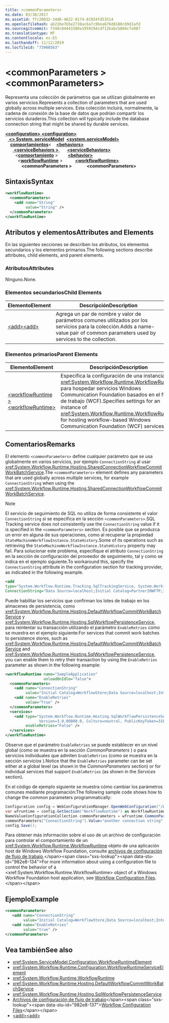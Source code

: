 ```yaml
---
title: <commonParameters>
ms.date: 03/30/2017
ms.assetid: ffc20832-34d6-4622-8174-81924fd53514
ms.openlocfilehash: ab21be7b5e2738ac6a7c9bea676d8180c69d1afd
ms.sourcegitcommit: f348c84443380a1959294cdf12babcb804cfa987
ms.translationtype: MT
ms.contentlocale: es-ES
ms.lasthandoff: 11/12/2019
ms.locfileid: "73968563"
---
```

# <a name="commonparameters"></a><span data-ttu-id="982e8-101">\<commonParameters ></span><span class="sxs-lookup"><span data-stu-id="982e8-101">\<commonParameters></span></span>
<span data-ttu-id="982e8-102">Representa una colección de parámetros que se utilizan globalmente en varios servicios.</span><span class="sxs-lookup"><span data-stu-id="982e8-102">Represents a collection of parameters that are used globally across multiple services.</span></span> <span data-ttu-id="982e8-103">Esta colección incluirá, normalmente, la cadena de conexión de la base de datos que podrían compartir los servicios duraderos.</span><span class="sxs-lookup"><span data-stu-id="982e8-103">This collection will typically include the database connection string that might be shared by durable services.</span></span>  
  
<span data-ttu-id="982e8-104">[ **\<configuration>** ](../configuration-element.md)</span><span class="sxs-lookup"><span data-stu-id="982e8-104">[**\<configuration>**](../configuration-element.md)</span></span>\
<span data-ttu-id="982e8-105">&nbsp;&nbsp;[ **\<> System. serviceModel**](system-servicemodel.md)</span><span class="sxs-lookup"><span data-stu-id="982e8-105">&nbsp;&nbsp;[**\<system.serviceModel>**](system-servicemodel.md)</span></span>\
<span data-ttu-id="982e8-106">&nbsp;&nbsp;&nbsp;&nbsp;[**comportamientos**](behaviors.md)\<</span><span class="sxs-lookup"><span data-stu-id="982e8-106">&nbsp;&nbsp;&nbsp;&nbsp;[**\<behaviors>**](behaviors.md)</span></span>\
<span data-ttu-id="982e8-107">&nbsp;&nbsp;&nbsp;&nbsp;&nbsp;&nbsp;[ **\<serviceBehaviors >** ](servicebehaviors.md)</span><span class="sxs-lookup"><span data-stu-id="982e8-107">&nbsp;&nbsp;&nbsp;&nbsp;&nbsp;&nbsp;[**\<serviceBehaviors>**](servicebehaviors.md)</span></span>\
<span data-ttu-id="982e8-108">&nbsp;&nbsp;&nbsp;&nbsp;&nbsp;&nbsp;&nbsp;&nbsp;\<[**comportamiento**](behavior-of-servicebehaviors.md) ></span><span class="sxs-lookup"><span data-stu-id="982e8-108">&nbsp;&nbsp;&nbsp;&nbsp;&nbsp;&nbsp;&nbsp;&nbsp;[**\<behavior>**](behavior-of-servicebehaviors.md)</span></span>\
<span data-ttu-id="982e8-109">&nbsp;&nbsp;&nbsp;&nbsp;&nbsp;&nbsp;&nbsp;&nbsp;&nbsp;&nbsp;\<[**workflowRuntime**](workflowruntime.md) ></span><span class="sxs-lookup"><span data-stu-id="982e8-109">&nbsp;&nbsp;&nbsp;&nbsp;&nbsp;&nbsp;&nbsp;&nbsp;&nbsp;&nbsp;[**\<workflowRuntime>**](workflowruntime.md)</span></span>\
<span data-ttu-id="982e8-110">&nbsp;&nbsp;&nbsp;&nbsp;&nbsp;&nbsp;&nbsp;&nbsp;&nbsp;&nbsp;&nbsp;&nbsp; **\<commonParameters >**</span><span class="sxs-lookup"><span data-stu-id="982e8-110">&nbsp;&nbsp;&nbsp;&nbsp;&nbsp;&nbsp;&nbsp;&nbsp;&nbsp;&nbsp;&nbsp;&nbsp;**\<commonParameters>**</span></span>  
  
## <a name="syntax"></a><span data-ttu-id="982e8-111">Sintaxis</span><span class="sxs-lookup"><span data-stu-id="982e8-111">Syntax</span></span>  
  
```xml  
<workflowRuntime>
  <commonParameters>
    <add name="String"
         value="String" />
  </commonParameters>
</workflowRuntime>
```  
  
## <a name="attributes-and-elements"></a><span data-ttu-id="982e8-112">Atributos y elementos</span><span class="sxs-lookup"><span data-stu-id="982e8-112">Attributes and Elements</span></span>  
 <span data-ttu-id="982e8-113">En las siguientes secciones se describen los atributos, los elementos secundarios y los elementos primarios.</span><span class="sxs-lookup"><span data-stu-id="982e8-113">The following sections describe attributes, child elements, and parent elements.</span></span>  
  
### <a name="attributes"></a><span data-ttu-id="982e8-114">Atributos</span><span class="sxs-lookup"><span data-stu-id="982e8-114">Attributes</span></span>  
 <span data-ttu-id="982e8-115">Ninguno.</span><span class="sxs-lookup"><span data-stu-id="982e8-115">None.</span></span>  
  
### <a name="child-elements"></a><span data-ttu-id="982e8-116">Elementos secundarios</span><span class="sxs-lookup"><span data-stu-id="982e8-116">Child Elements</span></span>  
  
|<span data-ttu-id="982e8-117">Elemento</span><span class="sxs-lookup"><span data-stu-id="982e8-117">Element</span></span>|<span data-ttu-id="982e8-118">Descripción</span><span class="sxs-lookup"><span data-stu-id="982e8-118">Description</span></span>|  
|-------------|-----------------|  
|[<span data-ttu-id="982e8-119">\<add></span><span class="sxs-lookup"><span data-stu-id="982e8-119">\<add></span></span>](add-of-commonparameters.md)|<span data-ttu-id="982e8-120">Agrega un par de nombre y valor de parámetros comunes utilizados por los servicios para la colección.</span><span class="sxs-lookup"><span data-stu-id="982e8-120">Adds a name-value pair of common parameters used by services to the collection.</span></span>|  
  
### <a name="parent-elements"></a><span data-ttu-id="982e8-121">Elementos primarios</span><span class="sxs-lookup"><span data-stu-id="982e8-121">Parent Elements</span></span>  
  
|<span data-ttu-id="982e8-122">Elemento</span><span class="sxs-lookup"><span data-stu-id="982e8-122">Element</span></span>|<span data-ttu-id="982e8-123">Descripción</span><span class="sxs-lookup"><span data-stu-id="982e8-123">Description</span></span>|  
|-------------|-----------------|  
|[<span data-ttu-id="982e8-124">\<workflowRuntime ></span><span class="sxs-lookup"><span data-stu-id="982e8-124">\<workflowRuntime></span></span>](workflowruntime.md)|<span data-ttu-id="982e8-125">Especifica la configuración de una instancia de <xref:System.Workflow.Runtime.WorkflowRuntime> para hospedar servicios Windows Communication Foundation basados en el flujo de trabajo (WCF).</span><span class="sxs-lookup"><span data-stu-id="982e8-125">Specifies settings for an instance of <xref:System.Workflow.Runtime.WorkflowRuntime> for hosting workflow-based Windows Communication Foundation (WCF) services.</span></span>|  
  
## <a name="remarks"></a><span data-ttu-id="982e8-126">Comentarios</span><span class="sxs-lookup"><span data-stu-id="982e8-126">Remarks</span></span>  
 <span data-ttu-id="982e8-127">El elemento `<commonParameters>` define cualquier parámetro que se usa globalmente en varios servicios, por ejemplo `ConnectionString` al usar <xref:System.Workflow.Runtime.Hosting.SharedConnectionWorkflowCommitWorkBatchService>.</span><span class="sxs-lookup"><span data-stu-id="982e8-127">The `<commonParameters>` element defines any parameters that are used globally across multiple services, for example `ConnectionString` when using the <xref:System.Workflow.Runtime.Hosting.SharedConnectionWorkflowCommitWorkBatchService>.</span></span>  
  
> [!NOTE]
> <span data-ttu-id="982e8-128">El servicio de seguimiento de SQL no utiliza de forma consistente el valor `ConnectionString` si se especifica en la sección `<commonParameters>`.</span><span class="sxs-lookup"><span data-stu-id="982e8-128">SQL Tracking service does not consistently use the `ConnectionString` value if it is specified in the `<commonParameters>` section.</span></span> <span data-ttu-id="982e8-129">Es posible que se produzca un error en alguna de sus operaciones, como al recuperar la propiedad `StateMachineWorkflowInstance.StateHistory`.</span><span class="sxs-lookup"><span data-stu-id="982e8-129">Some of its operations such as retrieving the `StateMachineWorkflowInstance.StateHistory` property may fail.</span></span> <span data-ttu-id="982e8-130">Para solucionar este problema, especifique el atributo `ConnectionString` en la sección de configuración del proveedor de seguimiento, tal y como se indica en el ejemplo siguiente.</span><span class="sxs-lookup"><span data-stu-id="982e8-130">To workaround this, specify the `ConnectionString` attribute in the configuration section for tracking provider, as indicated in the following example.</span></span>  

```xml  
<add
type="System.Workflow.Runtime.Tracking.SqlTrackingService, System.Workflow.Runtime, Version=3.0.00000.0, Culture=neutral, PublicKeyToken=31bf3856ad364e35" 
ConnectionString="Data Source=localhost;Initial Catalog=Partner20WFTP;Integrated Security=True;" />
```  
  
 <span data-ttu-id="982e8-131">Puede habilitar los servicios que confirman los lotes de trabajo en los almacenes de persistencia, como <xref:System.Workflow.Runtime.Hosting.DefaultWorkflowCommitWorkBatchService> y <xref:System.Workflow.Runtime.Hosting.SqlWorkflowPersistenceService>, para reintentar su transacción utilizando el parámetro `EnableRetries` como se muestra en el ejemplo siguiente:</span><span class="sxs-lookup"><span data-stu-id="982e8-131">For services that commit work batches to persistence stores, such as <xref:System.Workflow.Runtime.Hosting.DefaultWorkflowCommitWorkBatchService> and <xref:System.Workflow.Runtime.Hosting.SqlWorkflowPersistenceService>, you can enable them to retry their transaction by using the `EnableRetries` parameter as shown in the following example:</span></span>  
  
```xml  
<workflowRuntime name="SampleApplication"
                 unloadOnIdle="false">
  <commonParameters>
    <add name="ConnectionString"
         value="Initial Catalog=WorkflowStore;Data Source=localhost;Integrated Security=SSPI;" />
    <add name="EnableRetries"
         value="True" />
  </commonParameters>
  <services>
    <add type="System.Workflow.Runtime.Hosting.SqlWorkflowPersistenceService, System.Workflow.Runtime,
               Version=3.0.00000.0, Culture=neutral, PublicKeyToken=31bf3856ad364e35"
         enableRetries="False" />
  </services>
</workflowRuntime>
```  
  
 <span data-ttu-id="982e8-132">Observe que el parámetro `EnableRetries` se puede establecer en un nivel global (como se muestra en la sección *CommonParameters* ) o para servicios individuales que admiten `EnableRetries` (como se muestra en la sección *servicios* ).</span><span class="sxs-lookup"><span data-stu-id="982e8-132">Notice that the `EnableRetries` parameter can be set either at a global level (as shown in the *CommonParameters* section) or for individual services that support `EnableRetries` (as shown in the *Services* section).</span></span>  
  
 <span data-ttu-id="982e8-133">En el código de ejemplo siguiente se muestra cómo cambiar los parámetros comunes mediante programación:</span><span class="sxs-lookup"><span data-stu-id="982e8-133">The following sample code shows how to change the common parameters programmatically:</span></span>
  
```csharp  
Configuration config = WebConfigurationManager.OpenWebConfiguration("/Workflow", "Default Web Site", null, "localhost");
var wfruntime = config.GetSection("WorkflowRuntime") as WorkflowRuntimeSection;  
NameValueConfigurationCollection commonParameters = wfruntime.CommonParameters;
commonParameters["ConnectionString"].Value="another connection string";  
config.Save();  
```  
  
 <span data-ttu-id="982e8-134">Para obtener más información sobre el uso de un archivo de configuración para controlar el comportamiento de un <xref:System.Workflow.Runtime.WorkflowRuntime> objeto de una aplicación host de Windows Workflow Foundation, consulte [archivos de configuración de flujo de trabajo](https://docs.microsoft.com/previous-versions/dotnet/netframework-3.5/ms732240(v=vs.90)).</span><span class="sxs-lookup"><span data-stu-id="982e8-134">For more information about using a configuration file to control the behavior of a <xref:System.Workflow.Runtime.WorkflowRuntime> object of a Windows Workflow Foundation host application, see [Workflow Configuration Files](https://docs.microsoft.com/previous-versions/dotnet/netframework-3.5/ms732240(v=vs.90)).</span></span>  
  
## <a name="example"></a><span data-ttu-id="982e8-135">Ejemplo</span><span class="sxs-lookup"><span data-stu-id="982e8-135">Example</span></span>  
  
```xml  
<commonParameters>
   <add name="ConnectionString"
        value="Initial Catalog=WorkflowStore;Data Source=localhost;Integrated Security=SSPI;" />
   <add name="EnableRetries"
        value="true" />
</commonParameters>
```  
  
## <a name="see-also"></a><span data-ttu-id="982e8-136">Vea también</span><span class="sxs-lookup"><span data-stu-id="982e8-136">See also</span></span>

- <xref:System.ServiceModel.Configuration.WorkflowRuntimeElement>
- <xref:System.Workflow.Runtime.Configuration.WorkflowRuntimeServiceElement>
- <xref:System.Workflow.Runtime.WorkflowRuntime>
- <xref:System.Workflow.Runtime.Hosting.DefaultWorkflowCommitWorkBatchService>
- <xref:System.Workflow.Runtime.Hosting.SqlWorkflowPersistenceService>
- <span data-ttu-id="982e8-137">[Archivos de configuración de flujo de trabajo](https://docs.microsoft.com/previous-versions/dotnet/netframework-3.5/ms732240(v=vs.90))</span><span class="sxs-lookup"><span data-stu-id="982e8-137">[Workflow Configuration Files](https://docs.microsoft.com/previous-versions/dotnet/netframework-3.5/ms732240(v=vs.90))</span></span>
- [<span data-ttu-id="982e8-138">\<add></span><span class="sxs-lookup"><span data-stu-id="982e8-138">\<add></span></span>](add-of-commonparameters.md)
